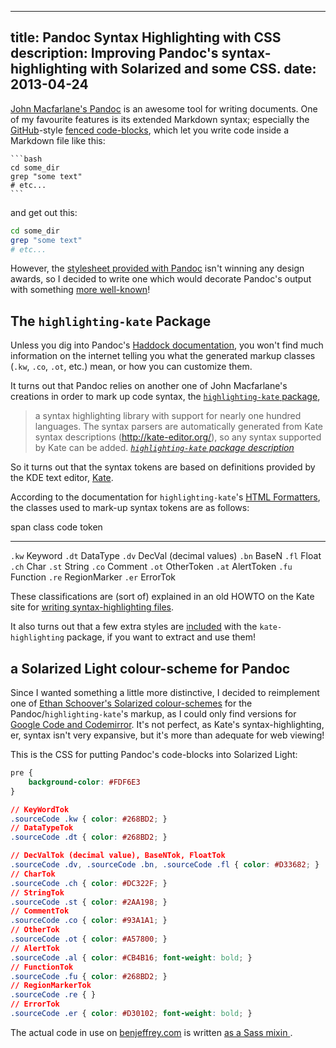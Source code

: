 -----
title: Pandoc Syntax Highlighting with CSS
description: Improving Pandoc's syntax-highlighting with Solarized and some CSS.
date: 2013-04-24
-----

[John Macfarlane's Pandoc][pandoc] is an awesome tool for writing
documents. One of my favourite features is its extended Markdown syntax;
especially the [GitHub][gh-syntax]-style
[fenced code-blocks][code-blocks],
which let you write code inside a Markdown file like this:

    ```bash
    cd some_dir
    grep "some text"
    # etc...
    ```

and get out this:

```bash
cd some_dir
grep "some text"
# etc...
```

However, the [stylesheet provided with Pandoc][pandoc css] isn't winning
any design awards, so I decided to write one which would decorate
Pandoc's output with something [more well-known][solarized]!


The `highlighting-kate` Package
-------------------------------

Unless you dig into Pandoc's [Haddock documentation][pandoc-docs], you
won't find much information on the internet telling you what the
generated markup classes (`.kw`, `.co`, `.ot`, etc.) mean, or how you can
customize them.

It turns out that Pandoc relies on another one of John Macfarlane's
creations in order to mark up code syntax, the [`highlighting-kate`
package][hk],

> a syntax highlighting library with support for nearly one hundred
> languages. The syntax parsers are automatically generated from Kate
> syntax descriptions (http://kate-editor.org/), so any syntax supported
> by Kate can be added. <cite>[`highlighting-kate` package description][hk]</cite>

So it turns out that the syntax tokens are based on definitions provided
by the KDE text editor, [Kate][].

According to the documentation for `highlighting-kate`'s
[HTML Formatters][hk-html], the classes used to mark-up
syntax tokens are as follows:

span class          code token
---------------     -----------------------
`.kw`               Keyword
`.dt`               DataType
`.dv`               DecVal (decimal values)
`.bn`               BaseN
`.fl`               Float
`.ch`               Char
`.st`               String
`.co`               Comment
`.ot`               OtherToken
`.at`               AlertToken
`.fu`               Function
`.re`               RegionMarker
`.er`               ErrorTok

These classifications are (sort of) explained in an old HOWTO on the
Kate site for [writing syntax-highlighting files][kate-syntax].

It also turns out that a few extra styles are [included][hk-styles] with
the `kate-highlighting` package, if you want to extract and use them!


a Solarized Light colour-scheme for Pandoc
------------------------------------------

Since I wanted something a little more distinctive, I decided to
reimplement one of [Ethan Schoover's Solarized colour-schemes][solarized]
for the Pandoc/`highlighting-kate`'s markup, as I could only find
versions for [Google Code and Codemirror][css-solarized]. It's not
perfect, as Kate's syntax-highlighting, er, syntax isn't very expansive,
but it's more than adequate for web viewing!

This is the CSS for putting Pandoc's code-blocks into Solarized Light:

```css
pre {
    background-color: #FDF6E3
}

// KeyWordTok
.sourceCode .kw { color: #268BD2; }
// DataTypeTok
.sourceCode .dt { color: #268BD2; }

// DecValTok (decimal value), BaseNTok, FloatTok
.sourceCode .dv, .sourceCode .bn, .sourceCode .fl { color: #D33682; }
// CharTok
.sourceCode .ch { color: #DC322F; }
// StringTok
.sourceCode .st { color: #2AA198; }
// CommentTok
.sourceCode .co { color: #93A1A1; }
// OtherTok
.sourceCode .ot { color: #A57800; }
// AlertTok
.sourceCode .al { color: #CB4B16; font-weight: bold; }
// FunctionTok
.sourceCode .fu { color: #268BD2; }
// RegionMarkerTok
.sourceCode .re { }
// ErrorTok
.sourceCode .er { color: #D30102; font-weight: bold; }
```

The actual code in use on [benjeffrey.com](/) is written [as a Sass mixin
][sass-mixin].



<!-- links -->

[pandoc]: http://www.johnmacfarlane.net/pandoc/index.html
[code-blocks]: http://www.johnmacfarlane.net/pandoc/README.html#fenced-code-blocks
[gh-syntax]: https://help.github.com/articles/github-flavored-markdown#syntax-highlighting
[hk]: http://hackage.haskell.org/package/highlighting-kate
[pandoc-docs]: http://hackage.haskell.org/package/pandoc
[Kate]: http://kate-editor.org/
[hk-html]: http://hackage.haskell.org/packages/archive/highlighting-kate/0.5.3.8/doc/html/Text-Highlighting-Kate-Format-HTML.html
[hk-styles]: http://hackage.haskell.org/packages/archive/highlighting-kate/0.5.3.8/doc/html/Text-Highlighting-Kate-Styles.html
[kate-syntax]: http://kate-editor.org/2005/03/24/writing-a-syntax-highlighting-file/
[solarized]: http://ethanschoonover.com/solarized
[css-solarized]: http://css-tricks.com/snippets/css/solarized-theme-for-codemirror-and-prettify/
[sass-mixin]: https://github.com/jeffbr13/benjeffrey.com/blob/master/scss/_syntax-highlighting-solarized-light.scss
[pandoc css]: http://jaspervdj.be/hakyll/tutorials/faq.html#does-hakyll-support-syntax-highlighting
